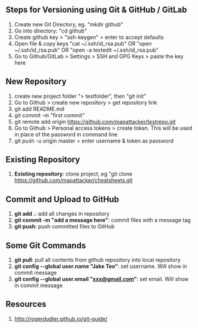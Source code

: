 ## Steps for Versioning using Git & GitHub / GitLab

1) Create new Git Directory, eg. "mkdir github"
2) Go into directory: "cd github"
3) Create github key > "ssh-keygen" > enter to accept defaults 
4) Open file & copy keys "cat ~/.ssh/id_rsa.pub" OR "open ~/.ssh/id_rsa.pub" OR "open -a textedit ~/.ssh/id_rsa.pub"
5) Go to Github/GitLab > Settings > SSH and GPG Keys > paste the key here

## __New Repository__
1) create new project folder "> testfolder", then "git init"
2) Go to Github > create new repository > get repository link
3) git add README.md
4) git commit -m "first commit"
5) git remote add origin https://github.com/mapattacker/testrepo.git
6) Go to Github > Personal access tokens > create token. This will be used in place of the password in command line
7) git push -u origin master > enter username & token as password

## __Existing Repository__
1) __Existing repository__: clone project, eg "git clone https://github.com/mapattacker/cheatsheets.git

## __Commit and Upload to GitHub__
1) __git add .__: add all changes in repository
2) __git commit -m "add a message here"__: commit files with a message tag
3) __git push__: push committed files to GitHub

## __Some Git Commands__
1) __git pull__: pull all contents from github repository into local repository
2) __git config --global user.name "Jake Teo"__: set username. Will show in commit message
3) __git config --global user.email "xxx@gmail.com"__: set email. Will show in commit message

## __Resources__
1) http://rogerdudler.github.io/git-guide/
